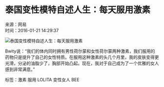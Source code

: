 # 泰国变性模特自述人生：每天服用激素

来源：网易  
时间：2016-01-21 14:29:37  

![泰国变性模特自述人生：每天服用激素](../../img/attachement/jpg/site1/20160121/448a5bd66b2f180ac0b600.jpg)

Bwity说：“我们的体内同时拥有男性荷尔蒙和女性荷尔蒙两种激素，我们服用的药物只是提升了自己的女性特质。在服用这种激素的头几个月里，我的皮肤变得更光滑，分泌的油脂少了，胸部开始凸起。现在，我对于自己成为了一个优雅的女人感到非常满意。”

标签：激素 服用 LOLITA 变性女人 BEE